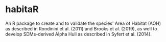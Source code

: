 # habitaR
An R package to create and to validate the species' Area of Habitat (AOH) as described in Rondinini et al. (2011) and Brooks et al. (2019), as well to develop SDMs-derived Alpha Hull as described in Syfert et al. (2014).  


